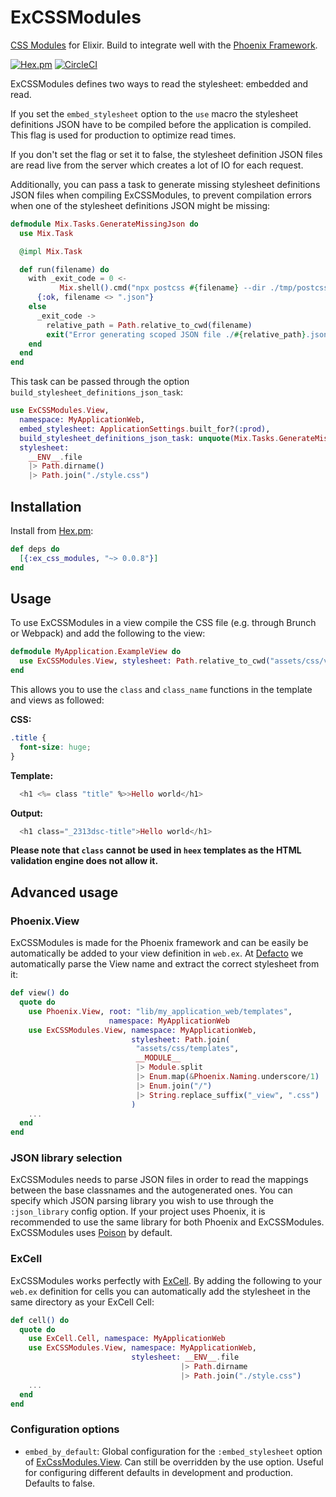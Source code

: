 # ExCSSModules

[CSS Modules](https://github.com/css-modules/css-modules) for Elixir. Build to integrate well with the [Phoenix Framework](http://phoenixframework.org/).

[![Hex.pm](https://img.shields.io/hexpm/v/ex_css_modules.svg)](https://hex.pm/packages/ex_css_modules)
[![CircleCI](https://circleci.com/gh/DefactoSoftware/ex_css_modules/tree/master.svg?style=shield)](https://circleci.com/gh/DefactoSoftware/ex_css_modules)

ExCSSModules defines two ways to read the stylesheet: embedded and read.

If you set the `embed_stylesheet` option to the `use` macro the stylesheet definitions JSON have to be compiled before the application is compiled. This flag is used for production to optimize read times. 

If you don't set the flag or set it to false, the stylesheet definition JSON files are read live from the server which creates a lot of IO for each request.

Additionally, you can pass a task to generate missing stylesheet definitions JSON files when compiling ExCSSModules, to prevent compilation errors when one of the stylesheet definitions JSON might be missing:

```ex
defmodule Mix.Tasks.GenerateMissingJson do
  use Mix.Task

  @impl Mix.Task

  def run(filename) do
    with _exit_code = 0 <-
           Mix.shell().cmd("npx postcss #{filename} --dir ./tmp/postcss --verbose") do
      {:ok, filename <> ".json"}
    else
      _exit_code ->
        relative_path = Path.relative_to_cwd(filename)
        exit("Error generating scoped JSON file ./#{relative_path}.json")
    end
  end
end
```

This task can be passed through the option `build_stylesheet_definitions_json_task`: 

```ex
use ExCSSModules.View,
  namespace: MyApplicationWeb,
  embed_stylesheet: ApplicationSettings.built_for?(:prod),
  build_stylesheet_definitions_json_task: unquote(Mix.Tasks.GenerateMissingJson),
  stylesheet:
    __ENV__.file
    |> Path.dirname()
    |> Path.join("./style.css")
```

## Installation
Install from [Hex.pm](https://hex.pm/packages/ex_css_modules):

```ex
def deps do
  [{:ex_css_modules, "~> 0.0.8"}]
end
```

## Usage
To use ExCSSModules in a view compile the CSS file (e.g. through Brunch or Webpack) and add the following to the view:

```ex
defmodule MyApplication.ExampleView do
  use ExCSSModules.View, stylesheet: Path.relative_to_cwd("assets/css/views/example.css")
end
```

This allows you to use the `class` and `class_name` functions in the template and views as followed:

**CSS:**
```css
.title {
  font-size: huge;
}
```

**Template:**
```eex
  <h1 <%= class "title" %>>Hello world</h1>
```

**Output:**
```eex
  <h1 class="_2313dsc-title">Hello world</h1>
```

**Please note that `class` cannot be used in `heex` templates as the HTML
validation engine does not allow it.**

## Advanced usage

### Phoenix.View
ExCSSModules is made for the Phoenix framework and can be easily be automatically be added to your view definition in `web.ex`. At [Defacto](https://github.com/DefactoSoftware) we automatically parse the View name and extract the correct stylesheet from it:

```ex
def view() do
  quote do
    use Phoenix.View, root: "lib/my_application_web/templates",
                      namespace: MyApplicationWeb
    use ExCSSModules.View, namespace: MyApplicationWeb,
                           stylesheet: Path.join(
                            "assets/css/templates",
                            __MODULE__
                            |> Module.split
                            |> Enum.map(&Phoenix.Naming.underscore/1)
                            |> Enum.join("/")
                            |> String.replace_suffix("_view", ".css")
                           )
    ...
  end
end
```

### JSON library selection

ExCSSModules needs to parse JSON files in order to read the mappings between the base classnames and the autogenerated
ones. You can specify which JSON parsing library you wish to use through the `:json_library` config option. If your
project uses Phoenix, it is recommended to use the same library for both Phoenix and ExCSSModules. ExCSSModules uses
[Poison](https://hex.pm/packages/poison) by default.

### ExCell
ExCSSModules works perfectly with [ExCell](https://github.com/DefactoSoftware/ex_cell). By adding the following to your `web.ex` definition for cells you can automatically add the stylesheet in the same directory as your ExCell Cell:
```ex
def cell() do
  quote do
    use ExCell.Cell, namespace: MyApplicationWeb
    use ExCSSModules.View, namespace: MyApplicationWeb,
                           stylesheet: __ENV__.file
                                      |> Path.dirname
                                      |> Path.join("./style.css")
    ...
  end
end
```

### Configuration options

- `embed_by_default`: Global configuration for the `:embed_stylesheet` option of [ExCssModules.View](./lib/view.ex). Can still be overridden by the use option. Useful for configuring different defaults in development and production. Defaults to false.
